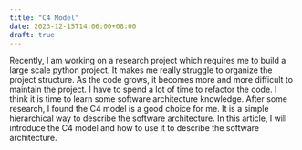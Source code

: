 ```yaml
---
title: "C4 Model"
date: 2023-12-15T14:06:00+08:00
draft: true
---
```


Recently, I am working on a research project which requires me to build a large scale python project. It makes me really struggle to organize the project structure. As the code grows, it becomes more and more difficult to maintain the project. I have to spend a lot of time to refactor the code. I think it is time to learn some software architecture knowledge. After some research, I found the C4 model is a good choice for me. It is a simple hierarchical way to describe the software architecture. In this article, I will introduce the C4 model and how to use it to describe the software architecture.

